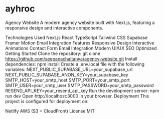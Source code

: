 # ayhroc
Agency Website
A modern agency website built with Next.js, featuring a responsive design and interactive components.

Technologies Used
Next.js
React
TypeScript
Tailwind CSS
Supabase
Framer Motion
Email Integration
Features
Responsive Design
Interactive Animations
Contact Form
Email Integration
Modern UI/UX
SEO Optimized
Getting Started
Clone the repository:
git clone https://github.com/seepanachaitanya/agency-website.git
Install dependencies:
npm install
Create a .env.local file with the following variables:
NEXT_PUBLIC_SUPABASE_URL=your_supabase_url
NEXT_PUBLIC_SUPABASE_ANON_KEY=your_supabase_key
SMTP_HOST=your_smtp_host
SMTP_PORT=your_smtp_port
SMTP_USER=your_smtp_user
SMTP_PASSWORD=your_smtp_password
RESEND_API_KEY=your_resend_api_key
Run the development server:
npm run dev
Open http://localhost:3000 in your browser.
Deployment
This project is configured for deployment on:

Netlify
AWS (S3 + CloudFront)
License
MIT
